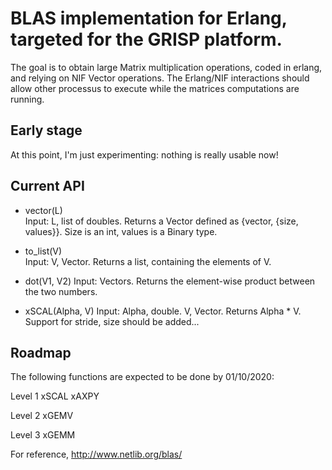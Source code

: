 # BLAS implementation for Erlang, targeted for the GRISP platform.

The goal is to obtain large Matrix multiplication operations, coded in erlang,
and relying on NIF Vector operations.
The Erlang/NIF interactions should allow other processus to execute while
the matrices computations are running.

## Early stage
At this point, I'm just experimenting: nothing is really usable now!

## Current API

- vector(L)     
    Input: L, list of doubles.
    Returns a Vector defined as {vector, {size, values}}.
    Size is an int, values is a Binary type.

- to_list(V)      
    Input: V, Vector.
    Returns a list, containing the elements of V.

- dot(V1, V2)
    Input: Vectors.
    Returns the element-wise product between the two numbers.

- xSCAL(Alpha, V)
    Input: Alpha, double. V, Vector.
    Returns Alpha * V.
    Support for stride, size should be added...



## Roadmap
The following functions are expected to be done by 01/10/2020:

Level 1
    xSCAL
    xAXPY

Level 2
    xGEMV

Level 3
    xGEMM

For reference,
http://www.netlib.org/blas/
